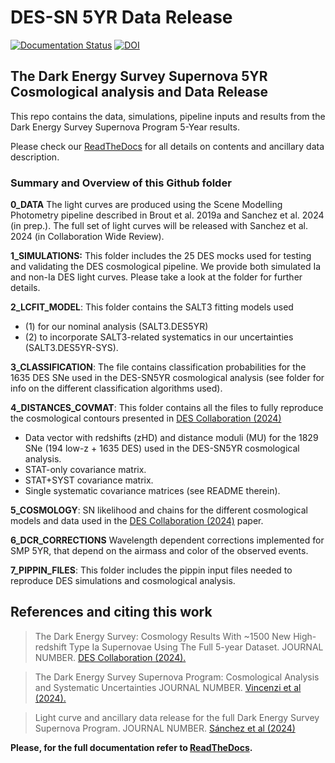 # DES-SN 5YR Data Release

[![Documentation Status](https://readthedocs.org/projects/des-sn-dr/badge/?version=latest)](https://des-sn-dr.readthedocs.io/en/latest/?badge=latest)
[![DOI](https://zenodo.org/badge/DOI/10.5281/zenodo.12720778.svg)](https://doi.org/10.5281/zenodo.12720778)

## The Dark Energy Survey Supernova 5YR Cosmological analysis and Data Release

This repo contains the data, simulations, pipeline inputs and results from the Dark Energy Survey Supernova Program 5-Year results.

Please check our [ReadTheDocs](https://des-sn-dr.readthedocs.org) for all details on contents and ancillary data description.

### Summary and Overview of this Github folder

**0_DATA**
The light curves are produced using the Scene Modelling Photometry pipeline described in Brout et al. 2019a and Sanchez et al. 2024 (in prep.).
The full set of light curves will be released with Sanchez et al. 2024 (in Collaboration Wide Review).

**1_SIMULATIONS:**
This folder includes the 25 DES mocks used for testing and validating the DES cosmological pipeline. We provide both simulated Ia and non-Ia DES light curves. Please take a look at the folder for further details.

**2_LCFIT_MODEL**:
This folder contains the SALT3 fitting models used 
- (1) for our nominal analysis (SALT3.DES5YR)
- (2) to incorporate SALT3-related systematics in our uncertainties (SALT3.DES5YR-SYS).

**3_CLASSIFICATION**:
The file contains classification probabilities for the 1635 DES SNe used in the DES-SN5YR cosmological analysis (see folder for info on the different classification algorithms used). 

**4_DISTANCES_COVMAT**:
This folder contains all the files to fully reproduce the cosmological contours presented in [DES Collaboration (2024)](https://arxiv.org/abs/2401.02929)
- Data vector with redshifts (zHD) and distance moduli (MU) for the 1829 SNe (194 low-z + 1635 DES) used in the DES-SN5YR cosmological analysis.
- STAT-only covariance matrix.
- STAT+SYST covariance matrix.
- Single systematic covariance matrices (see README therein).

**5_COSMOLOGY**:
SN likelihood and chains for the different cosmological models and data used in the [DES Collaboration (2024)](https://arxiv.org/abs/2401.02929) paper.

**6_DCR_CORRECTIONS**
Wavelength dependent corrections implemented for SMP 5YR, that depend on the airmass and color of the observed events. 

**7_PIPPIN_FILES**:
This folder includes the pippin input files needed to reproduce DES simulations and cosmological analysis.


## References and citing this work

> The Dark Energy Survey: Cosmology Results With ~1500 New High-redshift Type Ia Supernovae Using The Full 5-year Dataset. JOURNAL NUMBER. [DES Collaboration (2024).](https://ui.adsabs.harvard.edu/link_gateway/2024arXiv240102929D/doi:10.48550/arXiv.2401.02929)

> The Dark Energy Survey Supernova Program: Cosmological Analysis and Systematic Uncertainties JOURNAL NUMBER. [Vincenzi et al (2024).](https://ui.adsabs.harvard.edu/link_gateway/2024arXiv240102945V/doi:10.48550/arXiv.2401.02945) 

> Light curve and ancillary data release for the full Dark Energy Survey Supernova Program. JOURNAL NUMBER. [Sánchez et al (2024)](...)

**Please, for the full documentation refer to [ReadTheDocs](https://des-sn-dr.readthedocs.org).**
